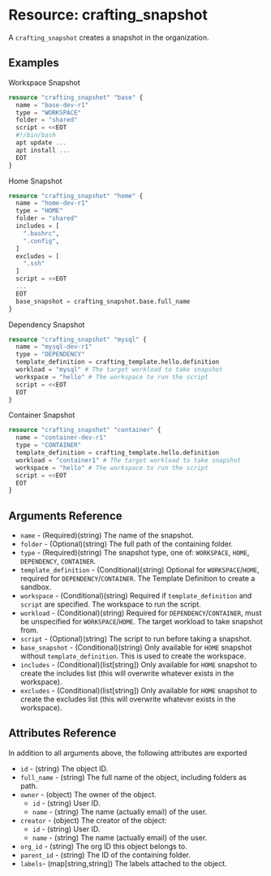 # Resource: crafting_snapshot 

A `crafting_snapshot` creates a snapshot in the organization.

## Examples

Workspace Snapshot

``` terraform
resource "crafting_snapshot" "base" {
  name = "base-dev-r1"
  type = "WORKSPACE"
  folder = "shared"
  script = <<EOT
  #!/bin/bash
  apt update ...
  apt install ...
  EOT
}
``` 

Home Snapshot

``` terraform
resource "crafting_snapshot" "home" {
  name = "home-dev-r1"
  type = "HOME"
  folder = "shared"
  includes = [
    ".bashrc",
    ".config",
  ]
  excludes = [
    ".ssh"
  ]
  script = <<EOT
  ...
  EOT
  base_snapshot = crafting_snapshot.base.full_name
}
```

Dependency Snapshot

```terraform
resource "crafting_snapshot" "mysql" {
  name = "mysql-dev-r1"
  type = "DEPENDENCY"
  template_definition = crafting_template.hello.definition
  workload = "mysql" # The target workload to take snapshot
  workspace = "hello" # The workspace to run the script
  script = <<EOT
  EOT
}
```

Container Snapshot

```terraform
resource "crafting_snapshot" "container" {
  name = "container-dev-r1"
  type = "CONTAINER"
  template_definition = crafting_template.hello.definition
  workload = "container1" # The target workload to take snapshot
  workspace = "hello" # The workspace to run the script
  script = <<EOT
  EOT
}
```

## Arguments Reference
* `name` - (Required)(string) The name of the snapshot.
* `folder` - (Optional)(string) The full path of the containing folder.
* `type` - (Required)(string) The snapshot type, one of: `WORKSPACE`, `HOME`, `DEPENDENCY`, `CONTAINER`.
* `template_definition` - (Conditional)(string) Optional for `WORKSPACE`/`HOME`, required for `DEPENDENCY`/`CONTAINER`. The Template Definition to create a sandbox.
* `workspace` - (Conditional)(string) Required if `template_definition` and `script` are specified. The workspace to run the script.
* `workload` - (Conditional)(string) Required for `DEPENDENCY`/`CONTAINER`, must be unspecified for `WORKSPACE`/`HOME`. The target workload to take snapshot from.
* `script` - (Optional)(string) The script to run before taking a snapshot.
* `base_snapshot` - (Conditional)(string) Only available for `HOME` snapshot without `template_definition`. This is used to create the workspace.
* `includes` - (Conditional)(list[string]) Only available for `HOME` snapshot to create the includes list (this will overwrite whatever exists in the workspace).
* `excludes` - (Conditional)(list[string]) Only available for `HOME` snapshot to create the excludes list (this will overwrite whatever exists in the workspace).

## Attributes Reference

In addition to all arguments above, the following attributes are exported

* `id` - (string) The object ID.
* `full_name` - (string) The full name of the object, including folders as path.
* `owner` - (object) The owner of the object.
    * `id` - (string) User ID.
    * `name` - (string) The name (actually email) of the user.
* `creator` - (object) The creator of the object:
    * `id` - (string) User ID.
    * `name` - (string) The name (actually email) of the user.
* `org_id` - (string) The org ID this object belongs to.
* `parent_id` - (string) The ID of the containing folder.
* `labels`- (map[string,string]) The labels attached to the object.

